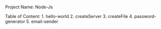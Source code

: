 Project Name:
     Node-Js
     
Table of Content:
    1. hello-world
    2. createServer
    3. createFile
    4. password-generator
    5. email-sender

